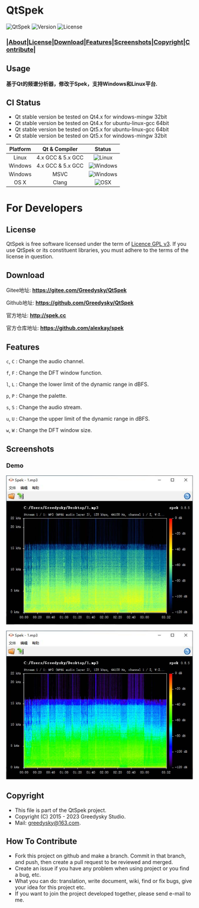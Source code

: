 # QtSpek
![QtSpek](https://img.shields.io/badge/Greedysky-QtSpek-green.svg?style=flat-square)
![Version](https://img.shields.io/badge/Version-0.8.5-blue.svg?style=flat-square)
![License](https://img.shields.io/badge/License-GPL%20V3-yellowgreen.svg?style=flat-square)

### **|[About](https://github.com/Greedysky/QtSpek#usage)|[License](https://github.com/Greedysky/QtSpek#license)|[Download](https://github.com/Greedysky/QtSpek#download)|[Features](https://github.com/Greedysky/QtSpek#features)|[Screenshots](https://github.com/Greedysky/QtSpek#screenshots)|[Copyright](https://github.com/Greedysky/QtSpek#copyright)|[Contribute](https://github.com/Greedysky/QtSpek#how-to-contribute)|**

Usage
--------
**基于Qt的频谱分析器，修改于Spek，支持Windows和Linux平台.**

## CI Status
 * Qt stable version be tested on Qt4.x for windows-mingw 32bit
 * Qt stable version be tested on Qt4.x for ubuntu-linux-gcc 64bit
 * Qt stable version be tested on Qt5.x for ubuntu-linux-gcc 64bit
 * Qt stable version be tested on Qt5.x for windows-mingw 32bit

| Platform | Qt & Compiler     | Status                                                                 |
| :---:    | :---:             | :---:                                                                  |
| Linux    | 4.x GCC & 5.x GCC | ![Linux](https://img.shields.io/badge/build-passing-brightgreen.svg)   |
| Windows  | 4.x GCC & 5.x GCC | ![Windows](https://img.shields.io/badge/build-passing-brightgreen.svg) |
| Windows  | MSVC              | ![Windows](https://img.shields.io/badge/build-unknown-lightgrey.svg)   |
| OS X     | Clang             | ![OSX](https://img.shields.io/badge/build-unknown-lightgrey.svg)       |
# For Developers

License
--------
QtSpek is free software licensed under the term of [Licence GPL v3](https://github.com/Greedysky/QtSpek/blob/master/LICENSE). If you use QtSpek or its constituent libraries, you must adhere to the terms of the license in question.

Download
--------
Gitee地址: **<u>https://gitee.com/Greedysky/QtSpek</u>**

Github地址: **<u>https://github.com/Greedysky/QtSpek</u>**

官方地址: **<u>http://spek.cc</u>**

官方仓库地址: **<u>https://github.com/alexkay/spek</u>**

Features
--------
`c`, `C`
:   Change the audio channel.

`f`, `F`
:   Change the DFT window function.

`l`, `L`
:   Change the lower limit of the dynamic range in dBFS.

`p`, `P`
:   Change the palette.

`s`, `S`
:   Change the audio stream.

`u`, `U`
:   Change the upper limit of the dynamic range in dBFS.

`w`, `W`
:   Change the DFT window size.

Screenshots
--------
### Demo
![Demo](https://github.com/Greedysky/QtSpek/blob/master/resource/demo.jpg?raw=true)

![Demo](https://github.com/Greedysky/QtSpek/blob/master/resource/demo2.jpg?raw=true)

Copyright
--------
 * This file is part of the QtSpek project.
 * Copyright (C) 2015 - 2023 Greedysky Studio.
 * Mail: greedysky@163.com.

How To Contribute
--------
 * Fork this project on github and make a branch. Commit in that branch, and push, then create a pull request to be reviewed and merged.
 * Create an issue if you have any problem when using project or you find a bug, etc.
 * What you can do: translation, write document, wiki, find or fix bugs, give your idea for this project etc.
 * If you want to join the project developed together, please send e-mail to me.
